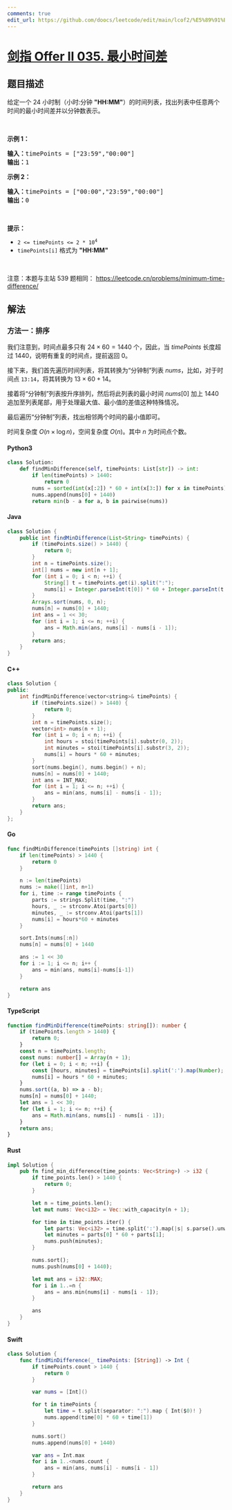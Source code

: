```yaml
---
comments: true
edit_url: https://github.com/doocs/leetcode/edit/main/lcof2/%E5%89%91%E6%8C%87%20Offer%20II%20035.%20%E6%9C%80%E5%B0%8F%E6%97%B6%E9%97%B4%E5%B7%AE/README.md
---
```


<!-- problem:start -->

# [剑指 Offer II 035. 最小时间差](https://leetcode.cn/problems/569nqc)

## 题目描述

<!-- description:start -->

<p>给定一个 24 小时制（小时:分钟 <strong>&quot;HH:MM&quot;</strong>）的时间列表，找出列表中任意两个时间的最小时间差并以分钟数表示。</p>

<p>&nbsp;</p>

<p><strong>示例 1：</strong></p>

<pre>
<strong>输入：</strong>timePoints = [&quot;23:59&quot;,&quot;00:00&quot;]
<strong>输出：</strong>1
</pre>

<p><strong>示例 2：</strong></p>

<pre>
<strong>输入：</strong>timePoints = [&quot;00:00&quot;,&quot;23:59&quot;,&quot;00:00&quot;]
<strong>输出：</strong>0
</pre>

<p>&nbsp;</p>

<p><strong>提示：</strong></p>

<ul>
	<li><code>2 &lt;= timePoints &lt;= 2 * 10<sup>4</sup></code></li>
	<li><code>timePoints[i]</code> 格式为 <strong>&quot;HH:MM&quot;</strong></li>
</ul>

<p>&nbsp;</p>

<p><meta charset="UTF-8" />注意：本题与主站 539&nbsp;题相同：&nbsp;<a href="https://leetcode.cn/problems/minimum-time-difference/">https://leetcode.cn/problems/minimum-time-difference/</a></p>

<!-- description:end -->

## 解法

<!-- solution:start -->

### 方法一：排序

我们注意到，时间点最多只有 $24 \times 60 = 1440$ 个，因此，当 $timePoints$ 长度超过 $1440$，说明有重复的时间点，提前返回 $0$。

接下来，我们首先遍历时间列表，将其转换为“分钟制”列表 $nums$，比如，对于时间点 `13:14`，将其转换为 $13 \times 60 + 14$。

接着将“分钟制”列表按升序排列，然后将此列表的最小时间 $nums[0]$ 加上 $1440$ 追加至列表尾部，用于处理最大值、最小值的差值这种特殊情况。

最后遍历“分钟制”列表，找出相邻两个时间的最小值即可。

时间复杂度 $O(n \times \log n)$，空间复杂度 $O(n)$。其中 $n$ 为时间点个数。

<!-- tabs:start -->

#### Python3

```python
class Solution:
    def findMinDifference(self, timePoints: List[str]) -> int:
        if len(timePoints) > 1440:
            return 0
        nums = sorted(int(x[:2]) * 60 + int(x[3:]) for x in timePoints)
        nums.append(nums[0] + 1440)
        return min(b - a for a, b in pairwise(nums))
```

#### Java

```java
class Solution {
    public int findMinDifference(List<String> timePoints) {
        if (timePoints.size() > 1440) {
            return 0;
        }
        int n = timePoints.size();
        int[] nums = new int[n + 1];
        for (int i = 0; i < n; ++i) {
            String[] t = timePoints.get(i).split(":");
            nums[i] = Integer.parseInt(t[0]) * 60 + Integer.parseInt(t[1]);
        }
        Arrays.sort(nums, 0, n);
        nums[n] = nums[0] + 1440;
        int ans = 1 << 30;
        for (int i = 1; i <= n; ++i) {
            ans = Math.min(ans, nums[i] - nums[i - 1]);
        }
        return ans;
    }
}
```

#### C++

```cpp
class Solution {
public:
    int findMinDifference(vector<string>& timePoints) {
        if (timePoints.size() > 1440) {
            return 0;
        }
        int n = timePoints.size();
        vector<int> nums(n + 1);
        for (int i = 0; i < n; ++i) {
            int hours = stoi(timePoints[i].substr(0, 2));
            int minutes = stoi(timePoints[i].substr(3, 2));
            nums[i] = hours * 60 + minutes;
        }
        sort(nums.begin(), nums.begin() + n);
        nums[n] = nums[0] + 1440;
        int ans = INT_MAX;
        for (int i = 1; i <= n; ++i) {
            ans = min(ans, nums[i] - nums[i - 1]);
        }
        return ans;
    }
};
```

#### Go

```go
func findMinDifference(timePoints []string) int {
	if len(timePoints) > 1440 {
		return 0
	}

	n := len(timePoints)
	nums := make([]int, n+1)
	for i, time := range timePoints {
		parts := strings.Split(time, ":")
		hours, _ := strconv.Atoi(parts[0])
		minutes, _ := strconv.Atoi(parts[1])
		nums[i] = hours*60 + minutes
	}

	sort.Ints(nums[:n])
	nums[n] = nums[0] + 1440

	ans := 1 << 30
	for i := 1; i <= n; i++ {
		ans = min(ans, nums[i]-nums[i-1])
	}

	return ans
}
```

#### TypeScript

```ts
function findMinDifference(timePoints: string[]): number {
    if (timePoints.length > 1440) {
        return 0;
    }
    const n = timePoints.length;
    const nums: number[] = Array(n + 1);
    for (let i = 0; i < n; ++i) {
        const [hours, minutes] = timePoints[i].split(':').map(Number);
        nums[i] = hours * 60 + minutes;
    }
    nums.sort((a, b) => a - b);
    nums[n] = nums[0] + 1440;
    let ans = 1 << 30;
    for (let i = 1; i <= n; ++i) {
        ans = Math.min(ans, nums[i] - nums[i - 1]);
    }
    return ans;
}
```

#### Rust

```rust
impl Solution {
    pub fn find_min_difference(time_points: Vec<String>) -> i32 {
        if time_points.len() > 1440 {
            return 0;
        }

        let n = time_points.len();
        let mut nums: Vec<i32> = Vec::with_capacity(n + 1);

        for time in time_points.iter() {
            let parts: Vec<i32> = time.split(':').map(|s| s.parse().unwrap()).collect();
            let minutes = parts[0] * 60 + parts[1];
            nums.push(minutes);
        }

        nums.sort();
        nums.push(nums[0] + 1440);

        let mut ans = i32::MAX;
        for i in 1..=n {
            ans = ans.min(nums[i] - nums[i - 1]);
        }

        ans
    }
}
```

#### Swift

```swift
class Solution {
    func findMinDifference(_ timePoints: [String]) -> Int {
        if timePoints.count > 1440 {
            return 0
        }

        var nums = [Int]()

        for t in timePoints {
            let time = t.split(separator: ":").map { Int($0)! }
            nums.append(time[0] * 60 + time[1])
        }

        nums.sort()
        nums.append(nums[0] + 1440)

        var ans = Int.max
        for i in 1..<nums.count {
            ans = min(ans, nums[i] - nums[i - 1])
        }

        return ans
    }
}
```

<!-- tabs:end -->

<!-- solution:end -->

<!-- problem:end -->
